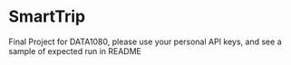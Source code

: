 # SmartTrip
Final Project for DATA1080, please use your personal API keys, and see a sample of expected run in README 